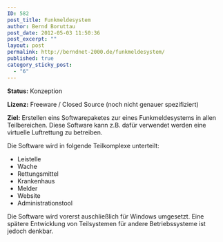 ```yaml
---
ID: 582
post_title: Funkmeldesystem
author: Bernd Boruttau
post_date: 2012-05-03 11:50:36
post_excerpt: ""
layout: post
permalink: http://berndnet-2000.de/funkmeldesystem/
published: true
category_sticky_post:
  - "6"
---
```

<strong>Status:</strong> Konzeption

<strong>Lizenz:</strong> Freeware / Closed Source (noch nicht genauer spezifiziert)

<strong>Ziel:</strong> Erstellen eins Softwarepaketes zur eines Funkmeldesystems in allen Teilbereichen. Diese Software kann z.B. dafür verwendet werden eine virtuelle Luftrettung zu betreiben.

Die Software wird in folgende Teilkomplexe unterteilt:
<ul>
 	<li>Leistelle</li>
 	<li>Wache</li>
 	<li>Rettungsmittel</li>
 	<li>Krankenhaus</li>
 	<li>Melder</li>
 	<li>Website</li>
 	<li>Administrationstool</li>
</ul>
Die Software wird vorerst auschließlich für Windows umgesetzt. Eine spätere Entwicklung von Teilsystemen für andere Betriebssysteme ist jedoch denkbar.